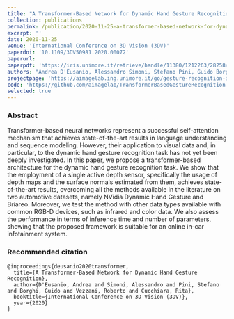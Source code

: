 ```yaml
---
title: "A Transformer-Based Network for Dynamic Hand Gesture Recognition"
collection: publications
permalink: /publication/2020-11-25-a-transformer-based-network-for-dynamic-hand-gesture-recognition
excerpt: ''
date: 2020-11-25
venue: 'International Conference on 3D Vision (3DV)'
paperdoi: '10.1109/3DV50981.2020.00072'
paperurl:
paperpdf: 'https://iris.unimore.it/retrieve/handle/11380/1212263/282584/3DV_2020.pdf'
authors: "Andrea D'Eusanio, Alessandro Simoni, Stefano Pini, Guido Borghi, Roberto Vezzani, Rita Cucchiara"
projectpage: 'https://aimagelab.ing.unimore.it/go/gesture-recognition-automotive'
code: 'https://github.com/aimagelab/TransformerBasedGestureRecognition'
selected: true
---
```

### Abstract
Transformer-based neural networks represent a successful self-attention mechanism that achieves state-of-the-art 
results in language understanding and sequence modeling. However, their application to visual data and, in particular, 
to the dynamic hand gesture recognition task has not yet been deeply investigated. In this paper, we propose a 
transformer-based architecture for the dynamic hand gesture recognition task. We show that the employment of a single 
active depth sensor, specifically the usage of depth maps and the surface normals estimated from them, achieves 
state-of-the-art results, overcoming all the methods available in the literature on two automotive datasets, namely 
NVidia Dynamic Hand Gesture and Briareo. Moreover, we test the method with other data types available with common 
RGB-D devices, such as infrared and color data. We also assess the performance in terms of inference time and number 
of parameters, showing that the proposed framework is suitable for an online in-car infotainment system.

### Recommended citation
```
@inproceedings{deusanio2020transformer,
  title={A Transformer-Based Network for Dynamic Hand Gesture Recognition},
  author={D'Eusanio, Andrea and Simoni, Alessandro and Pini, Stefano and Borghi, Guido and Vezzani, Roberto and Cucchiara, Rita},
  booktitle={International Conference on 3D Vision (3DV)},
  year={2020}
}
```

